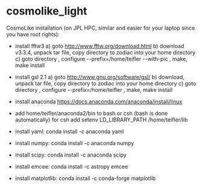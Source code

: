 # cosmolike_light

CosmoLike installation (on JPL HPC, similar and easier for your laptop since you have root rights):

- install fftw3
	a) goto http://www.fftw.org/download.html
	b) download v3.3.4, unpack tar file, copy directory to zodiac into your home directory
	c) goto directory , configure --prefix=/home/teifler --with-pic , make, make install
	
- install gsl 2.1
	a) goto http://www.gnu.org/software/gsl/
	b) download, unpack tar file, copy directory to zodiac into your home directory 
	c) goto directory , configure --prefix=/home/teifler , make, make install
	
- install anaconda
	https://docs.anaconda.com/anaconda/install/linux

- add home/teifler/anaconda2/bin to bash or csh (bash is done automatically) for csh add 
setenv LD_LIBRARY_PATH /home/teifler/lib

- install yaml: conda install -c anaconda yaml
- install numpy: conda install -c anaconda numpy
- install scipy: conda install -c anaconda scipy
- install emcee: conda install -c astropy emcee
- install matplotlib: conda install -c conda-forge matplotlib
